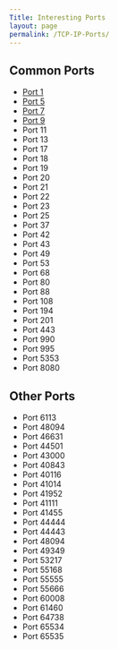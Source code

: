 ```yaml
---
Title: Interesting Ports
layout: page
permalink: /TCP-IP-Ports/
---
```


## Common Ports
- [Port 1](https://d0z.me/port-1)
- [Port 5](https://d0z.me/port-5)
- [Port 7](https://d0z.me/port-7)
- [Port 9](https://d0z.me/port-9)
- Port 11
- Port 13
- Port 17
- Port 18
- Port 19
- Port 20
- Port 21
- Port 22
- Port 23
- Port 25
- Port 37
- Port 42
- Port 43
- Port 49
- Port 53
- Port 68
- Port 80
- Port 88
- Port 108
- Port 194
- Port 201
- Port 443
- Port 990
- Port 995
- Port 5353
- Port 8080

## Other Ports
- Port 6113
- Port 48094
- Port 46631
- Port 44501
- Port 43000
- Port 40843
- Port 40116
- Port 41014
- Port 41952
- Port 41111
- Port 41455
- Port 44444
- Port 44443
- Port 48094
- Port 49349
- Port 53217
- Port 55168
- Port 55555
- Port 55666
- Port 60008
- Port 61460
- Port 64738
- Port 65534
- Port 65535
